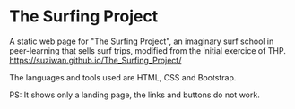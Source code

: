 # The Surfing Project

A static web page for "The Surfing Project", an imaginary surf school in peer-learning that sells surf trips, modified from the initial exercice of THP.   
https://suziwan.github.io/The_Surfing_Project/  

The languages and tools used are HTML, CSS and Bootstrap.  

PS: It shows only a landing page, the links and buttons do not work.
